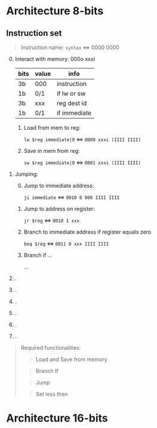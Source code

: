 # Architecture 8-bits

## Instruction set

> Instruction name: `syntax` <=> 0000 0000

0. Interact with memory: 000o xxxi

   | bits | value | info         |
   | ---- | ----- | ------------ |
   | 3b   | 000   | instruction  |
   | 1b   | 0/1   | if lw or sw  |
   | 3b   | xxx   | reg dest id  |
   | 1b   | 0/1   | if immediate |

   1. Load from mem to reg:

      `lw $reg immediate|0` <=> `0000 xxxi (IIII IIII)`

   2. Save in mem from reg:

      `sw $reg immediate|0` <=> `0001 xxxi (IIII IIII)`

1. Jumping:

   0. Jump to immediate address:

      `ji immediate` <=> `0010 0 000 IIII IIII`

   1. Jump to address on register:

      `jr $reg` <=> `0010 1 xxx`
   
   2. Branch to immediate address if register equals zero
   
      `beq $reg` <=> `0011 0 xxx IIII IIII`
   
   3. Branch if ...
   
      ...


2. .
3. .
4. .
5. .
6. .
7. .

> Required functionalities:
>
> > Load and Save from memory
>
> > Branch If
>
> > Jump
>
> > Set less then

# Architecture 16-bits

